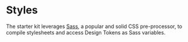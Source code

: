 # Styles

The starter kit leverages [Sass](http://sass-lang.com/), a popular and
solid CSS pre-processor, to compile stylesheets and access Design Tokens
as Sass variables.
